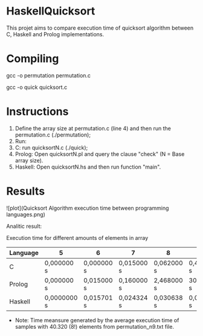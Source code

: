 # HaskellQuicksort
This projet aims to compare execution time of quicksort algorithm between C, Haskell and Prolog implementations.

# Compiling
gcc -o permutation permutation.c

gcc -o quick quicksort.c

# Instructions
1.  Define the array size at permutation.c (line 4) and then run the permutation.c (./permutation);
2.  Run:
  1. C: run quicksortN.c (./quick);
  2. Prolog: Open quicksortN.pl and query the clause "check" (N = Base array size).
  3. Haskell: Open quicksortN.hs and then run function "main".

# Results
![plot](Quicksort Algorithm execution time between programming languages.png)

Analitic result:

Execution time for different amounts of elements in array

| Language | 5 | 6 | 7 | 8 | 9 |
|-----------|-----------|-----------|-----------|-----------|-----------|
|C	| 0,000000 s	| 0,000000 s	| 0,015000 s	| 0,062000 s |	0,453000 s|
|Prolog	| 0,000000 s |	0,015000 s |	0,160000 s |	2,468000 s |	30,708* s|
|Haskell	| 0,0000000 s	| 0,015701 s |	0,024324 s	| 0,030638 s	| 0,030791 s|

* Note: Time meansure generated by the average execution time of samples with 40.320 (8!) elements from permutation_n9.txt file.

  
